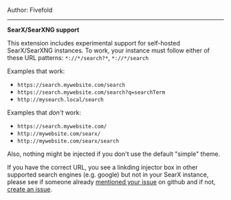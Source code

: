 Author: Fivefold 

---

**SearX/SearXNG support**

This extension includes experimental support for self-hosted SearX/SearXNG instances. To work, your instance must follow either of these URL patterns: `*://*/search?*`, `*://*/search`

Examples that work:
- `https://search.mywebsite.com/search`
- `https://search.mywebsite.com/search?q=searchTerm`
- `http://mysearch.local/search`

Examples that *don't* work:
- `https://search.mywebsite.com/`
- `http://mywebsite.com/searx/`
- `http://mywebsite.com/searx/search`

Also, nothing might be injected if you don't use the default "simple" theme.

If you have the correct URL, you see a linkding injector box in other supported search engines (e.g. google) but not in your SearX instance, please see if someone already [mentioned your issue](https://github.com/Fivefold/linkding-injector/issues) on github and if not, [create an issue](https://github.com/Fivefold/linkding-injector/issues/new/choose).